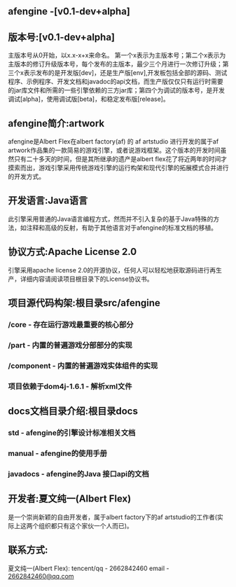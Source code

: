 ## afengine -[v0.1-dev+alpha]

## 版本号:[v0.1-dev+alpha]
主版本号从0开始，以x.x-x+x来命名。
第一个x表示为主版本号；第二个x表示为主版本的修订升级版本号，每个发布的主版本，最少三个月进行一次修订升级；第三个x表示发布的是开发版[dev]，还是生产版[env],开发板包括全部的源码、测试程序、示例程序、开发文档和javadoc的api文档，而生产版仅仅只有运行时需要的jar库文件和所需的一些引擎依赖的三方jar库；第四个为调试的版本号，是开发调试[alpha]，使用调试版[beta]，和稳定发布版[release]。

## afengine简介:artwork
afengine是Albert Flex在albert factory(af) 的 af artstudio 进行开发的属于af artwork作品集的一款简易的游戏引擎，或者说游戏框架。这个版本的开发时间虽然只有二十多天的时间，但是其所继承的遗产是albert flex花了将近两年的时间才摸索而出，游戏引擎采用传统游戏引擎的运行构架和现代引擎的拓展模式合并进行的开发方式。

## 开发语言:Java语言
此引擎采用普通的Java语言编程方式，然而并不引入复杂的基于Java特殊的方法，如注释和高级的反射，有助于其他语言对于afengine的标准文档的移植。

## 协议方式:Apache License 2.0
引擎采用apache license 2.0的开源协议，任何人可以轻松地获取源码进行再生产，详细内容请阅读项目根目录下的License协议书。

## 项目源代码构架:根目录src/afengine
### /core  					- 存在运行游戏最重要的核心部分
### /part  					- 内置的普遍游戏分部部分的实现
### /component				- 内置的普遍游戏实体组件的实现
### 项目依赖于dom4j-1.6.1	- 解析xml文件

## docs文档目录介绍:根目录docs
### std 					- afengine的引擎设计标准相关文档
### manual 					- afengine的使用手册
### javadocs                - afengine的Java 接口api的文档

## 开发者:夏文纯一(Albert Flex)
是一个崇尚新颖的自由开发者，属于albert factory下的af artstudio的工作者(实际上这两个组织都只有这个家伙一个人而已)。

## 联系方式:
夏文纯一(Albert Flex):
tencent/qq - 2662842460
email	   - 2662842460@qq.com